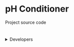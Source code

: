 # pH Conditioner

Project source code

#
<details>
  <summary>Developers</summary>


- `116210461128-7` | Peeradon Rungkanawut (me) - Programmer
- `116210461150-1` | Komkrit Jongsara - Documentation
- `116210461110-5` | Suphanut Lekchia - Designer

</details>
